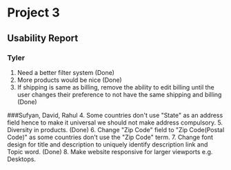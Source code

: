 # Project 3
## Usability Report

### Tyler
1. Need a better filter system (Done)
2. More products would be nice (Done)
3. If shipping is same as billing, remove the ability to edit billing until the user changes their preference to not have the same shipping and billing (Done)

###Sufyan, David, Rahul
4. Some countries don't use "State" as an address field hence to make it universal we should not make address compulsory.
5. Diversity in products. (Done)
6. Change "Zip Code" field to "Zip Code(Postal Code)" as some countries don't use the "Zip Code" term.
7. Change font design for title and description to uniquely identify description link and Topic word. (Done)
8. Make website responsive for larger viewports e.g. Desktops.
